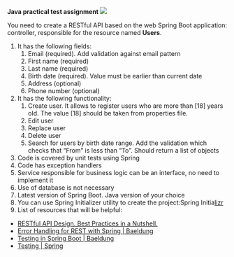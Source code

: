 **Java practical test assignment ![](Aspose.Words.9d907308-5a39-4f69-af85-88572e135c73.001.jpeg)**

You need to create a RESTful API based on the web Spring Boot application: controller, responsible for the resource named **Users**.

1. It has the following fields:
   1. Email (required). Add validation against email pattern
   1. First name (required)
   1. Last name (required)
   1. Birth date (required). Value must be earlier than current date
   1. Address (optional)
   1. Phone number (optional)
1. It has the following functionality:
   1. Create user. It allows to register users who are more than [18] years old. The value [18] should be taken from properties file.
   1. Edit user
   1. Replace user
   1. Delete user
   1. Search for users by birth date range. Add the validation which checks that “From” is less than “To”.  Should return a list of objects
1. Code is covered by unit tests using Spring
1. Code has exception handlers
1. Service responsible for business logic can be an interface, no need to implement it
1. Use of database is not necessary
1. Latest version of Spring Boot. Java version of your choice
1. You can use Spring Initializer utility to create the project:Spring Initia[lizr](https://start.spring.io)
1. List of resources that will be helpful:
- [RESTful API Design. Best Practices in a Nutshell.](https://phauer.com/2015/restful-api-design-best-practices/)
- [Error Handling for REST with Spring | Baeldung](https://www.baeldung.com/exception-handling-for-rest-with-spring)
- [Testing in Spring Boot | Baeldung](https://www.baeldung.com/spring-boot-testing#unit-testing-with-webmvctest)
- [Testing | Spring](https://docs.spring.io/spring-framework/docs/current/reference/html/testing.html#spring-mvc-test-server)
